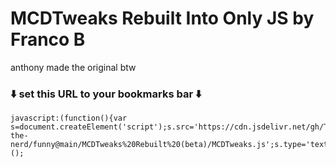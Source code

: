 # MCDTweaks Rebuilt Into Only JS by Franco B

anthony made the original btw

### ⬇️ set this URL to your bookmarks bar ⬇️

<pre><code>javascript:(function(){var s=document.createElement('script');s.src='https://cdn.jsdelivr.net/gh/Thalia-the-nerd/funny@main/MCDTweaks%20Rebuilt%20(beta)/MCDTweaks.js';s.type='text/javascript';document.body.appendChild(s);})();</code></pre>
